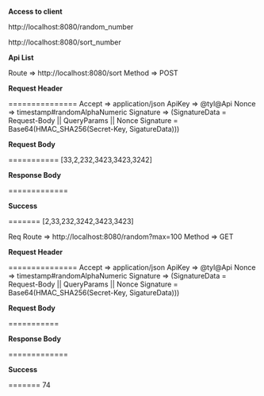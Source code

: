 **Access to client**

http://localhost:8080/random_number


http://localhost:8080/sort_number

**Api List**

Route => http://localhost:8080/sort
Method => POST

 **Request Header**

===============
Accept => application/json
ApiKey => @tyl@Api
Nonce => timestamp#randomAlphaNumeric
Signature => (SignatureData = Request-Body || QueryParams || Nonce
              Signature = Base64(HMAC_SHA256(Secret-Key, SigatureData)))
              

**Request Body**

===========
[33,2,232,3423,3423,3242]

**Response Body**

=============

**Success**

=======
[2,33,232,3242,3423,3423]

Req
Route => http://localhost:8080/random?max=100
Method => GET

**Request Header**

===============
Accept => application/json
ApiKey => @tyl@Api
Nonce => timestamp#randomAlphaNumeric
Signature => (SignatureData = Request-Body || QueryParams || Nonce
              Signature = Base64(HMAC_SHA256(Secret-Key, SigatureData)))
              

**Request Body**

===========



**Response Body**

=============

**Success**

=======
74

<!--stackedit_data:
eyJoaXN0b3J5IjpbLTEzMzA0OTk2NzRdfQ==
-->